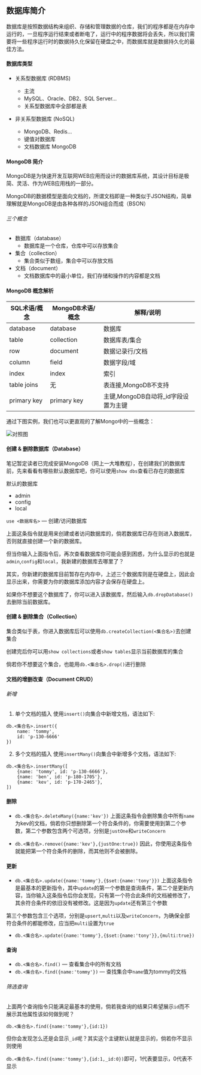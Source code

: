 ## 数据库简介
数据库是按照数据结构来组织、存储和管理数据的仓库，我们的程序都是在内存中运行的，一旦程序运行结束或者断电了，运行中的程序数据将会丢失，所以我们需要将一些程序运行时的数据持久化保留在硬盘之中，而数据库就是数据持久化的最佳方法。

#### 数据库类型
- 关系型数据库 (RDBMS)
	- 主流
	- MySQL、Oracle、DB2、SQL Server...
	- 关系型数据库中全部都是表

- 非关系型数据库 (NoSQL)
	- MongoDB、Redis...
	- 键值对数据库
	- 文档数据库 MongoDB


#### MongoDB 简介
MongoDB是为快速开发互联网WEB应用而设计的数据库系统，其设计目标是极简、灵活、作为WEB应用栈的一部分。

MongoDB的数据模型是面向文档的，所谓文档即是一种类似于JSON结构，简单理解就是MongoDB是由各种各样的JSON组合而成（BSON）

###### 三个概念
- 数据库（database）
	- 数据库是一个仓库，仓库中可以存放集合
- 集合（collection）
	- 集合类似于数组，集合中可以存放文档
- 文档（document）
	- 文档数据库中的最小单位，我们存储和操作的内容都是文档


#### MongoDB 概念解析
| SQL术语/概念 | MongoDB术语/概念 | 解释/说明 |
| ---- | ---- | ---- |
| database | database | 数据库 |
| table | collection | 数据库表/集合 |
| row | document | 数据记录行/文档 |
| column | field | 数据字段/域 |
| index | index | 索引 |
| table joins | 无 | 表连接,MongoDB不支持 |
| primary key | primary key | 主键,MongoDB自动将_id字段设置为主键 |

通过下图实例，我们也可以更直观的了解Mongo中的一些概念：

![对照图](https://www.runoob.com/wp-content/uploads/2013/10/Figure-1-Mapping-Table-to-Collection-1.png)

#### 创建 & 删除数据库（Database）
笔记暂定读者已完成安装MongoDB（网上一大堆教程），在创建我们的数据库前，先来看看有哪些默认数据库吧，你可以使用`show dbs`查看已存在的数据库

默认的数据库
- admin
- config
- local

`use <数据库名>` — 创建/访问数据库

上面这条指令就是用来创建或者访问数据库的，倘若数据库已存在则进入数据库，否则就直接创建一个新的数据库。

但当你输入上面指令后，再次查看数据库你可能会感到困惑，为什么显示的也就是`admin`,`config`和`local`，我新建的数据库去哪里了？

其实，你新建的数据库目前暂存在内存中，上述三个数据库则是在硬盘上，因此会显示出来，你需要为你的数据库添加内容才会保存在硬盘上。

如果你不想要这个数据库了，你可以进入该数据库，然后输入`db.dropDatabase()`去删除当前数据库。

#### 创建 & 删除集合（Collection）
集合类似于表，你进入数据库后可以使用`db.createCollection(<集合名>)`去创建集合

创建完后你可以用`show collections`或者`show tables`显示当前数据库的集合

倘若你不想要这个集合，也能用`db.<集合名>.drop()`进行删除

#### 文档的增删改查（Document CRUD）
###### 新增
1. 单个文档的插入
使用`insert()`向集合中新增文档，语法如下:
```mongodb
db.<集合名>.insert({
	name: 'tommy',
	id: 'p-130-6666'
})
```

2. 多个文档的插入
使用`insertMany()`向集合中新增多个文档，语法如下:
```
db.<集合名>.insertMany([
	{name: 'tommy', id: 'p-130-6666'},
	{name: 'ben', id: 'p-180-1705'},
	{name: 'kev', id: 'p-170-2465'},
])
```

#### 删除
- `db.<集合名>.deleteMany({name:'kev'})`
上面这条指令会删除集合中所有`name`为kev的文档，倘若你只想删除第一个符合条件的，你需要使用到第二个参数，第二个参数包含两个可选项，分别是`justOne`和`writeConcern`

- `db.<集合名>.remove({name:'kev'},{justOne:true})`
因此，你使用这条指令就能把第一个符合条件的删除，而其他则不会被删除。
#### 更新
- `db.<集合名>.update({name:'tommy'},{$set:{name:'tony'}})`
上面这条指令是最基本的更新指令，其中`update`的第一个参数是查询条件，第二个是更新内容，当你输入这条指令后你会发现，只有第一个符合此条件的文档被修改了，其余符合条件的依旧没有被修改。这是因为`update`还有第三个参数

第三个参数包含三个选项，分别是`upsert`,`multi`以及`writeConcern`，为确保全部符合条件的都能修改，应当把`multi`设置为`true`

- `db.<集合名>.update({name:'tommy'},{$set:{name:'tony'}},{multi:true})`
#### 查询
- `db.<集合名>.find()` — 查看集合中的所有文档
- `db.<集合名>.find({name:'tommy'})` — 查找集合中`name`值为tommy的文档

###### 筛选查询
上面两个查询指令只能满足最基本的使用，倘若我查询的结果只希望展示`id`而不展示其他属性该如何做到呢？

`db.<集合名>.find({name:'tommy'},{id:1})`

但你会发现怎么还是会显示`_id`呢？其实这个主键默认就是显示的，倘若你不显示则使用

`db.<集合名>.find({name:'tommy'},{id:1,_id:0})`即可，1代表要显示，0代表不显示
